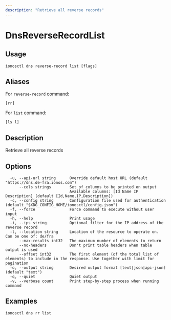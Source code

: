 ```yaml
---
description: "Retrieve all reverse records"
---
```


# DnsReverseRecordList

## Usage

```text
ionosctl dns reverse-record list [flags]
```

## Aliases

For `reverse-record` command:

```text
[rr]
```

For `list` command:

```text
[ls l]
```

## Description

Retrieve all reverse records

## Options

```text
  -u, --api-url string      Override default host URL (default "https://dns.de-fra.ionos.com")
      --cols strings        Set of columns to be printed on output 
                            Available columns: [Id Name IP Description] (default [Id,Name,IP,Description])
  -c, --config string       Configuration file used for authentication (default "$XDG_CONFIG_HOME/ionosctl/config.json")
  -f, --force               Force command to execute without user input
  -h, --help                Print usage
  -i, --ips string          Optional filter for the IP address of the reverse record
  -l, --location string     Location of the resource to operate on. Can be one of: de/fra
      --max-results int32   The maximum number of elements to return
      --no-headers          Don't print table headers when table output is used
      --offset int32        The first element (of the total list of elements) to include in the response. Use together with limit for pagination
  -o, --output string       Desired output format [text|json|api-json] (default "text")
  -q, --quiet               Quiet output
  -v, --verbose count       Print step-by-step process when running command
```

## Examples

```text
ionosctl dns rr list
```

